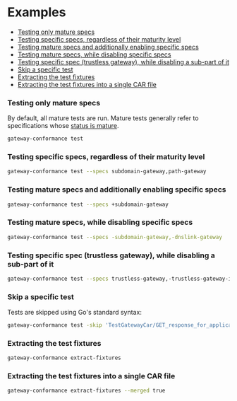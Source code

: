 # Examples

- [Testing only mature specs](#testing-only-mature-specs)
- [Testing specific specs, regardless of their maturity level](#testing-specific-specs-regardless-of-their-maturity-level)
- [Testing mature specs and additionally enabling specific specs](#testing-mature-specs-and-additionally-enabling-specific-specs)
- [Testing mature specs, while disabling specific specs](#testing-mature-specs-while-disabling-specific-specs)
- [Testing specific spec (trustless gateway), while disabling a sub-part of it](#testing-specific-spec-trustless-gateway-while-disabling-a-sub-part-of-it)
- [Skip a specific test](#skip-a-specific-test)
- [Extracting the test fixtures](#extracting-the-test-fixtures)
- [Extracting the test fixtures into a single CAR file](#extracting-the-test-fixtures-into-a-single-car-file)

### Testing only mature specs

By default, all mature tests are run. Mature tests generally refer to specifications whose [status is mature](https://specs.ipfs.tech/meta/spec-for-specs/).

```bash
gateway-conformance test
```

### Testing specific specs, regardless of their maturity level

```bash
gateway-conformance test --specs subdomain-gateway,path-gateway
```

### Testing mature specs and additionally enabling specific specs

```bash
gateway-conformance test --specs +subdomain-gateway
```

### Testing mature specs, while disabling specific specs

```bash
gateway-conformance test --specs -subdomain-gateway,-dnslink-gateway
```

### Testing specific spec (trustless gateway), while disabling a sub-part of it

```bash
gateway-conformance test --specs trustless-gateway,-trustless-gateway-ipns
```

### Skip a specific test

Tests are skipped using Go's standard syntax:

```bash
gateway-conformance test -skip 'TestGatewayCar/GET_response_for_application/vnd.ipld.car/Header_Content-Length'
```

### Extracting the test fixtures

```bash
gateway-conformance extract-fixtures
```

### Extracting the test fixtures into a single CAR file

```bash
gateway-conformance extract-fixtures --merged true
```

